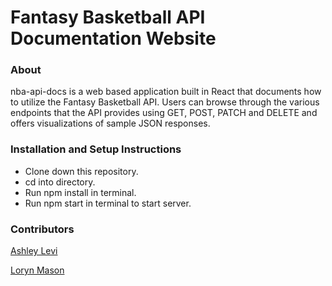 # Fantasy Basketball API Documentation Website

### About
nba-api-docs is a web based application built in React that documents how to utilize the Fantasy Basketball API. Users can browse through the various endpoints that the API provides using GET, POST, PATCH and DELETE and offers visualizations of sample JSON responses. 

### Installation and Setup Instructions
* Clone down this repository.
* cd into directory.
* Run npm install in terminal.
* Run npm start in terminal to start server.

### Contributors
[Ashley Levi](https://github.com/ashleylevi)

[Loryn Mason](https://github.com/lorynmason)
